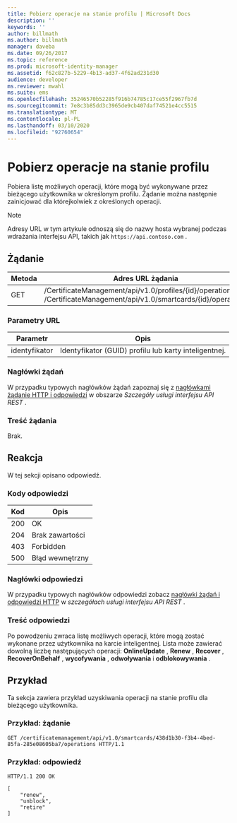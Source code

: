 ```yaml
---
title: Pobierz operacje na stanie profilu | Microsoft Docs
description: ''
keywords: ''
author: billmath
ms.author: billmath
manager: daveba
ms.date: 09/26/2017
ms.topic: reference
ms.prod: microsoft-identity-manager
ms.assetid: f62c827b-5229-4b13-ad37-4f62ad231d30
audience: developer
ms.reviewer: mwahl
ms.suite: ems
ms.openlocfilehash: 35246570b52285f916b74785c17ce55f2967fb7d
ms.sourcegitcommit: 7e8c3b85dd3c3965de9cb407daf74521e4cc5515
ms.translationtype: MT
ms.contentlocale: pl-PL
ms.lasthandoff: 03/10/2020
ms.locfileid: "92760654"
---
```

# <a name="get-profile-state-operations"></a>Pobierz operacje na stanie profilu
Pobiera listę możliwych operacji, które mogą być wykonywane przez bieżącego użytkownika w określonym profilu. Żądanie można następnie zainicjować dla którejkolwiek z określonych operacji.

>[!NOTE]
>Adresy URL w tym artykule odnoszą się do nazwy hosta wybranej podczas wdrażania interfejsu API, takich jak `https://api.contoso.com` .

## <a name="request"></a>Żądanie

Metoda  |Adres URL żądania  
---------|---------
GET     |/CertificateManagement/api/v1.0/profiles/{id}/operations <br/>/CertificateManagement/api/v1.0/smartcards/{id}/operations

### <a name="url-parameters"></a>Parametry URL

Parametr | Opis
---------|------------
identyfikator | Identyfikator (GUID) profilu lub karty inteligentnej.

### <a name="request-headers"></a>Nagłówki żądań
W przypadku typowych nagłówków żądań zapoznaj się z [nagłówkami żądanie HTTP i odpowiedzi](certificate-management-rest-api-service-details.md#http-request-and-response-headers) w obszarze *Szczegóły usługi interfejsu API REST* .

### <a name="request-body"></a>Treść żądania
Brak.

## <a name="response"></a>Reakcja
W tej sekcji opisano odpowiedź.

### <a name="response-codes"></a>Kody odpowiedzi

Kod  |Opis  
---------|---------
200 | OK
204 | Brak zawartości
403 | Forbidden
500 | Błąd wewnętrzny

### <a name="response-headers"></a>Nagłówki odpowiedzi
W przypadku typowych nagłówków odpowiedzi zobacz [nagłówki żądań i odpowiedzi HTTP](certificate-management-rest-api-service-details.md#http-request-and-response-headers) w *szczegółach usługi interfejsu API REST* .

### <a name="response-body"></a>Treść odpowiedzi
Po powodzeniu zwraca listę możliwych operacji, które mogą zostać wykonane przez użytkownika na karcie inteligentnej. Lista może zawierać dowolną liczbę następujących operacji: **OnlineUpdate** , **Renew** , **Recover** , **RecoverOnBehalf** , **wycofywania** , **odwoływania** i **odblokowywania** .

## <a name="example"></a>Przykład
Ta sekcja zawiera przykład uzyskiwania operacji na stanie profilu dla bieżącego użytkownika.

### <a name="example-request"></a>Przykład: żądanie

```
GET /certificatemanagement/api/v1.0/smartcards/438d1b30-f3b4-4bed-85fa-285e08605ba7/operations HTTP/1.1
```

### <a name="example-response"></a>Przykład: odpowiedź

```
HTTP/1.1 200 OK

[
    "renew",
    "unblock",
    "retire"
]
```       
